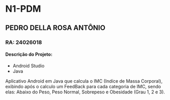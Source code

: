 # N1-PDM
## PEDRO DELLA ROSA ANTÔNIO  
### RA: 24026018

#### Descrição do Projeto:

- Android Studio
- Java

Aplicativo Android em Java que calcula o IMC (Indíce de Massa Corporal), exibindo após o calculo um FeedBack para cada categoria de IMC, sendo elas: Abaixo do Peso, Peso Normal, Sobrepeso e Obesidade (Grau 1, 2 e 3).
